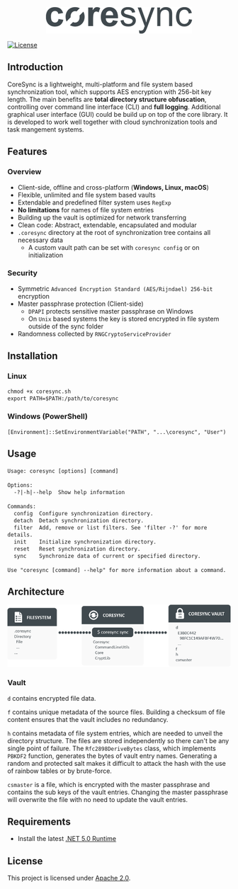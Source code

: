 <p align="center"><img src="resources/img/logo.png" alt="coresync logo"></p>

[![License](https://img.shields.io/badge/License-Apache%202.0-blue.svg)](https://opensource.org/licenses/Apache-2.0)

## Introduction

CoreSync is a lightweight, multi-platform and file system based synchronization tool, which supports AES encryption with 256-bit key length. The main benefits are **total directory structure obfuscation**, controlling over command line interface (CLI) and **full logging**. Additional graphical user interface (GUI) could be build up on top of the core library. It is developed to work well together with cloud synchronization tools and task mangement systems.

## Features

### Overview

- Client-side, offline and cross-platform (**Windows, Linux, macOS**)
- Flexible, unlimited and file system based vaults
- Extendable and predefined filter system uses `RegExp`
- **No limitations** for names of file system entries
- Building up the vault is optimized for network transferring
- Clean code: Abstract, extendable, encapsulated and modular
- `.coresync` directory at the root of synchronization tree contains all necessary data
  - A custom vault path can be set with `coresync config` or on initialization

### Security

- Symmetric `Advanced Encryption Standard (AES/Rijndael) 256-bit` encryption
- Master passphrase protection (Client-side)
  - `DPAPI` protects sensitive master passphrase on Windows
  - On `Unix` based systems the key is stored encrypted in file system outside of the sync folder
- Randomness collected by `RNGCryptoServiceProvider`

## Installation

### Linux

```
chmod +x coresync.sh
export PATH=$PATH:/path/to/coresync
```

### Windows (PowerShell)

```
[Environment]::SetEnvironmentVariable("PATH", "...\coresync", "User")
```

## Usage

```
Usage: coresync [options] [command]

Options:
  -?|-h|--help  Show help information

Commands:
  config  Configure synchronization directory.
  detach  Detach synchronization directory.
  filter  Add, remove or list filters. See 'filter -?' for more details.
  init    Initialize synchronization directory.
  reset   Reset synchronization directory.
  sync    Synchronize data of current or specified directory.

Use "coresync [command] --help" for more information about a command.
```

## Architecture

<p align="center"><img src="resources/img/architecture.png" alt="coresync architecture"></p>

### Vault

`d` contains encrypted file data.

`f` contains unique metadata of the source files. Building a checksum of file content ensures that the vault includes no redundancy.

`h` contains metadata of file system entries, which are needed to unveil the directory structure. The files are stored independently so there can't be any single point of failure. The `Rfc2898DeriveBytes` class, which implements `PBKDF2` function, generates the bytes of vault entry names. Generating a random and protected salt makes it difficult to attack the hash with the use of rainbow tables or by brute-force.

`csmaster` is a file, which is encrypted with the master passphrase and contains the sub keys of the vault entries. Changing the master passphrase will overwrite the file with no need to update the vault entries.

## Requirements

- Install the latest [.NET 5.0 Runtime](https://dotnet.microsoft.com/download/dotnet/5.0)

## License

This project is licensed under [Apache 2.0](http://www.apache.org/licenses/LICENSE-2.0).